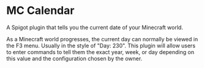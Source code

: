 # MC Calendar
A Spigot plugin that tells you the current date of your Minecraft world.

As a Minecraft world progresses, the current day can normally be viewed in the F3 menu. Usually in the style of "Day: 230".
This plugin will allow users to enter commands to tell them the exact year, week, or day depending on this value and the configuration chosen by the owner.
